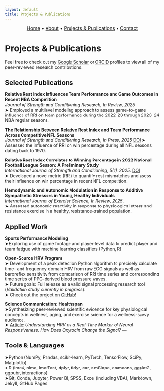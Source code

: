 ```yaml
---
layout: default
title: Projects & Publications
---
```


<div style="text-align:center; font-size: 1.1em; margin-bottom: 1.5em;">
  <a href="/">Home</a> • 
  <a href="/about">About</a> • 
  <a href="/projects">Projects & Publications</a> • 
  <a href="/contact">Contact</a>
</div>

# Projects & Publications

Feel free to check out my [Google Scholar](https://scholar.google.com/citations?user=GMi1gHsAAAAJ&hl=en) or [ORCID](https://orcid.org/0009-0001-1381-0868) profiles to view all of my peer-reviewed research contributions.

## Selected Publications

**Relative Rest Index Influences Team Performance and Game Outcomes in Recent NBA Competition**  
_Journal of Strength and Conditioning Research, In Review, 2025_  
➤ Employed a multilevel modeling approach to assess game-to-game influence of RRI on team performance during the 2022–23 through 2023–24 NBA regular seasons.

**The Relationship Between Relative Rest Index and Team Performance Across Competitive NFL Seasons**  
_Journal of Strength and Conditioning Research, In Press, 2025_ [DOI](10.1519/JSC.0000000000005148)
➤ Assessed the influence of RRI on win percentage during all NFL seasons dating back to 1970.

**Relative Rest Index Correlates to Winning Percentage in 2022 National Football League Season: A Preliminary Study**  
_International Journal of Strength and Conditioning, 5(1), 2025_. [DOI](https://doi.org/10.47206/ijsc.v5i1.403)    
➤ Developed a novel metric (RRI) to quantify rest mismatches and asess their influence on win percentage in recent NFL competition.  

**Hemodynamic and Autonomic Modulation in Response to Additive Sympathetic Stressors in Young, Healthy Individuals**  
_International Journal of Exercise Science, In Review, 2025_.  
➤ Assessed autonomic reactivity in response to physiological stress and resistance exercise in a healthy, resistance-trained population. 

## Applied Work
**Sports Performance Modeling**  
  ➤Exploring use of game footage and player-level data to predict player and team fatigue with machine learning classifiers (Python, R)

**Open-Source HRV Program**  
➤ Development of a peak detection Python algorithm to precisely calculate time- and frequency-domain HRV from raw ECG signals as well as baroreflex sensitivity from comparison of RRI time series and corresponding time series of PPG-derived blood pressure waves.  
➤ Future goals: Full release as a valid signal processing research tool (*Validation study currently in progress*).  
➤ Check out the project on [GitHub](https://github.com/apinzone/OS_HRV/)!

**Science Communication: Healthspan**  
  ➤Synthesizing peer-reviewed scientific evidence for key physiological concepts in wellness, aging, and exercise science for a wellness-savvy audience.  
  ➤ [Article](https://gethealthspan.com/science/article/hrv-and-oxytocin): *Understanding HRV as a Real-Time Marker of Neural Responsiveness. How Does Oxytocin Change the Signal?* &mdash; 

## Tools & Languages
➤Python (NumPy, Pandas, scikit-learn, PyTorch, TensorFlow, SciPy, Matplotlib)  
➤R (lme4, nlme, lmerTest, dplyr, tidyr, car, simSlope, emmeans, ggplot2, ggpubr, interactions)  
➤Git, Conda, Jupyter, Power BI, SPSS, Excel (including VBA), Markdown, Jekyll, GitHub Pages
